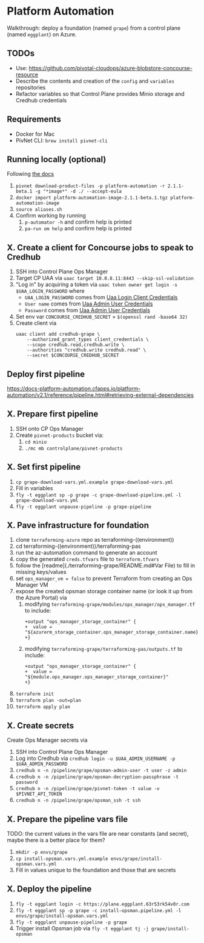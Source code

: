 # Platform Automation

Walkthrough: deploy a foundation (named `grape`) from a control plane (named `eggplant`) on Azure.

## TODOs

- Use: https://github.com/pivotal-cloudops/azure-blobstore-concourse-resource
- Describe the contents and creation of the `config` and `variables` repositories
- Refactor variables so that Control Plane provides Minio storage and Credhub credentials

## Requirements

- Docker for Mac
- PivNet CLI: `brew install pivnet-cli`

## Running locally (optional)

Following [the docs](http://docs-platform-automation.cfapps.io/platform-automation/v2.1/reference/running-commands-locally.html)

1. `pivnet download-product-files -p platform-automation -r 2.1.1-beta.1 -g "*image*" -d ./ --accept-eula`
1. `docker import platform-automation-image-2.1.1-beta.1.tgz platform-automation-image`
1. `source aliases.sh`
1. Confirm working by running
    1. `p-automator -h` and confirm help is printed
    1. `pa-run om help` and confirm help is printed

## X. Create a client for Concourse jobs to speak to Credhub

1. SSH into Control Plane Ops Manager
1. Target CP UAA via `uaac target 10.0.8.11:8443 --skip-ssl-validation`
1. "Log in" by acquiring a token via `uaac token owner get login -s $UAA_LOGIN_PASSWORD` where
    - `UAA_LOGIN_PASSWORD` comes from [Uaa Login Client Credentials](https://pcf.eggplant.63r53rk54v0r.com/api/v0/deployed/director/credentials/uaa_login_client_credentials)
    - `User name` comes from [Uaa Admin User Credentials](https://pcf.eggplant.63r53rk54v0r.com/api/v0/deployed/director/credentials/uaa_admin_user_credentials)
    - `Password` comes from [Uaa Admin User Credentials](https://pcf.eggplant.63r53rk54v0r.com/api/v0/deployed/director/credentials/uaa_admin_user_credentials)
1. Set env var `CONCOURSE_CREDHUB_SECRET` = `$(openssl rand -base64 32)`
1. Create client via
    ```
    uaac client add credhub-grape \
        --authorized_grant_types client_credentials \
        --scope credhub.read,credhub.write \
        --authorities "credhub.write credhub.read" \
        --secret $CONCOURSE_CREDHUB_SECRET
    ```

## Deploy first pipeline

https://docs-platform-automation.cfapps.io/platform-automation/v2.1/reference/pipeline.html#retrieving-external-dependencies

## X. Prepare first pipeline

1. SSH onto CP Ops Manager
1. Create `pivnet-products` bucket via:
    1. `cd minio`
    1. `./mc mb controlplane/pivnet-products`

## X. Set first pipeline

1. `cp grape-download-vars.yml.example grape-download-vars.yml`
1. Fill in variables
1. `fly -t eggplant sp -p grape -c grape-download-pipeline.yml -l grape-download-vars.yml`
1. `fly -t eggplant unpause-pipeline -p grape-pipeline`

## X. Pave infrastructure for foundation

1. clone `terraforming-azure` repo as terraforming-((environment))
1. cd terraforming-((environment))/terraforming-pas
1. run the az-automation command to generate an account
1. copy the generated `creds.tfvars` file to `terraform.tfvars`
1. follow the [readme](./terraforming-grape/README.md#Var File) to fill in missing keys/values
1. set `ops_manager_vm = false` to prevent Terraform from creating an Ops Manager VM
1. expose the created opsman storage container name (or look it up from the Azure Portal) via
    1. modifying `terraforming-grape/modules/ops_manager/ops_manager.tf` to include:
        ```
        +output "ops_manager_storage_container" {
        +  value = "${azurerm_storage_container.ops_manager_storage_container.name}"
        +}
        ```
    1. modifying `terraforming-grape/terraforming-pas/outputs.tf` to include:
        ```
        +output "ops_manager_storage_container" {
        +  value = "${module.ops_manager.ops_manager_storage_container}"
        +}
        ```
1. `terraform init`
1. `terraform plan -out=plan`
1. `terraform apply plan`

## X. Create secrets

Create Ops Manager secrets via
1. SSH into Control Plane Ops Manager
1. Log into Credhub via `credhub login -u $UAA_ADMIN_USERNAME -p $UAA_ADMIN_PASSWORD`
1. `credhub n -n /pipeline/grape/opsman-admin-user -t user -z admin`
1. `credhub n -n /pipeline/grape/opsman-decryption-passphrase -t password`
1. `credhub n -n /pipeline/grape/pivnet-token -t value -v $PIVNET_API_TOKEN`
1. `credhub n -n /pipeline/grape/opsman_ssh -t ssh`

## X. Prepare the pipeline vars file

TODO: the current values in the vars file are near constants (and secret), maybe there is a better place for them?

1. `mkdir -p envs/grape`
1. `cp install-opsman.vars.yml.example envs/grape/install-opsman.vars.yml`
1. Fill in values unique to the foundation and those that are secrets

## X. Deploy the pipeline

1. `fly -t eggplant login -c https://plane.eggplant.63r53rk54v0r.com`
1. `fly -t eggplant sp -p grape -c install-opsman.pipeline.yml -l envs/grape/install-opsman.vars.yml`
1. `fly -t eggplant unpause-pipeline -p grape`
1. Trigger install Opsman job via `fly -t eggplant tj -j grape/install-opsman`
